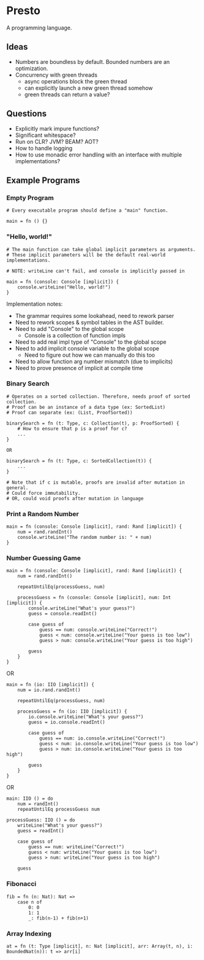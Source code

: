 # Presto
A programming language.

## Ideas
* Numbers are boundless by default. Bounded numbers are an optimization.
* Concurrency with green threads
    * async operations block the green thread
    * can explicitly launch a new green thread somehow
    * green threads can return a value?

## Questions
* Explicitly mark impure functions?
* Significant whitespace?
* Run on CLR? JVM? BEAM? AOT?
* How to handle logging
* How to use monadic error handling with an interface with multiple implementations?

## Example Programs

### Empty Program

```
# Every executable program should define a "main" function.

main = fn () {}
```

### "Hello, world!"

```
# The main function can take global implicit parameters as arguments.
# These implicit parameters will be the default real-world implementations.

# NOTE: writeLine can't fail, and console is implicitly passed in

main = fn (console: Console [implicit]) {
    console.writeLine("Hello, world!")
}
```

Implementation notes:

* The grammar requires some lookahead, need to rework parser
* Need to rework scopes & symbol tables in the AST builder.
* Need to add "Console" to the global scope
    * Console is a collection of function impls
* Need to add real impl type of "Console" to the global scope
* Need to add implicit console variable to the global scope
    * Need to figure out how we can manually do this too
* Need to allow function arg number mismatch (due to implicits)
* Need to prove presence of implicit at compile time

### Binary Search

```
# Operates on a sorted collection. Therefore, needs proof of sorted collection.
# Proof can be an instance of a data type (ex: SortedList)
# Proof can separate (ex: (List, ProofSorted))

binarySearch = fn (t: Type, c: Collection(t), p: ProofSorted) {
    # How to ensure that p is a proof for c?
    ...
}

OR

binarySearch = fn (t: Type, c: SortedCollection(t)) {
    ...
}

# Note that if c is mutable, proofs are invalid after mutation in general.
# Could force immutability.
# OR, could void proofs after mutation in language
```












### Print a Random Number

```
main = fn (console: Console [implicit], rand: Rand [implicit]) {
    num = rand.randInt()
    console.writeLine("The random number is: " + num)
}
```

### Number Guessing Game

```
main = fn (console: Console [implicit], rand: Rand [implicit]) {
    num = rand.randInt()

    repeatUntilEq(processGuess, num)
    
    processGuess = fn (console: Console [implicit], num: Int [implicit]) {
        console.writeLine("What's your guess?")
        guess = console.readInt()
        
        case guess of
            guess == num: console.writeLine("Correct!")
            guess < num: console.writeLine("Your guess is too low")
            guess > num: console.writeLine("Your guess is too high")
        
        guess
    }
}
```

OR

```
main = fn (io: IIO [implicit]) {
    num = io.rand.randInt()

    repeatUntilEq(processGuess, num)
    
    processGuess = fn (io: IIO [implicit]) {
        io.console.writeLine("What's your guess?")
        guess = io.console.readInt()
        
        case guess of
            guess == num: io.console.writeLine("Correct!")
            guess < num: io.console.writeLine("Your guess is too low")
            guess > num: io.console.writeLine("Your guess is too high")
        
        guess
    }
}
```

OR

```
main: IIO () = do
    num = randInt()
    repeatUntilEq processGuess num

processGuess: IIO () = do
    writeLine("What's your guess?")
    guess = readInt()
    
    case guess of
        guess == num: writeLine("Correct!")
        guess < num: writeLine("Your guess is too low")
        guess > num: writeLine("Your guess is too high")
    
    guess
```

### Fibonacci

```
fib = fn (n: Nat): Nat =>
    case n of
        0: 0
        1: 1
        _: fib(n-1) + fib(n+1)
```

### Array Indexing

```
at = fn (t: Type [implicit], n: Nat [implicit], arr: Array(t, n), i: BoundedNat(n)): t => arr[i]
```
